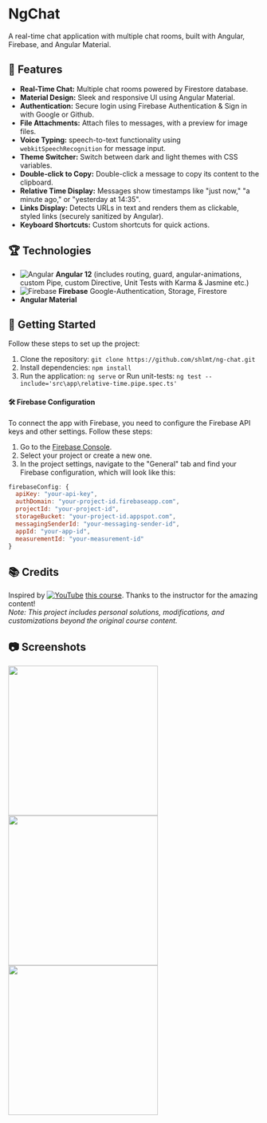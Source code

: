 # NgChat

A real-time chat application with multiple chat rooms, built with Angular, Firebase, and Angular Material.

## 🎉 Features

- **Real-Time Chat:** Multiple chat rooms powered by Firestore database.
- **Material Design:** Sleek and responsive UI using Angular Material.
- **Authentication:** Secure login using Firebase Authentication & Sign in with Google or Github.
- **File Attachments:** Attach files to messages, with a preview for image files.
- **Voice Typing:** speech-to-text functionality using `webkitSpeechRecognition` for message input.
- **Theme Switcher:** Switch between dark and light themes with CSS variables.
- **Double-click to Copy:** Double-click a message to copy its content to the clipboard.
- **Relative Time Display:** Messages show timestamps like "just now," "a minute ago," or "yesterday at 14:35".
- **Links Display:** Detects URLs in text and renders them as clickable, styled links (securely sanitized by Angular).
- **Keyboard Shortcuts:** Custom shortcuts for quick actions.

## 🏆 Technologies

- ![Angular](https://img.shields.io/badge/Angular-12-brightgreen?style=for-the-badge&logo=angular&logoColor=white) **Angular 12**  (includes routing, guard, angular-animations, custom Pipe, custom Directive, Unit Tests with Karma & Jasmine etc.)
- ![Firebase](https://img.shields.io/badge/Firebase-ffca28?style=for-the-badge&logo=firebase&logoColor=black) **Firebase** Google-Authentication, Storage, Firestore
- **Angular Material**

## 🚀 Getting Started

Follow these steps to set up the project:

1. Clone the repository: ```git clone https://github.com/shlmt/ng-chat.git```
2. Install dependencies: ```npm install```
3. Run the application: ```ng serve``` or Run unit-tests: ```ng test --include='src\app\relative-time.pipe.spec.ts'```
#### 🛠️ Firebase Configuration
To connect the app with Firebase, you need to configure the Firebase API keys and other settings. Follow these steps:
1. Go to the [Firebase Console](https://console.firebase.google.com/).
2. Select your project or create a new one.
3. In the project settings, navigate to the "General" tab and find your Firebase configuration, which will look like this:
```javascript
firebaseConfig: {
  apiKey: "your-api-key",
  authDomain: "your-project-id.firebaseapp.com",
  projectId: "your-project-id",
  storageBucket: "your-project-id.appspot.com",
  messagingSenderId: "your-messaging-sender-id",
  appId: "your-app-id",
  measurementId: "your-measurement-id"
}
```

## 📚 Credits
Inspired by [![YouTube](https://upload.wikimedia.org/wikipedia/commons/thumb/4/42/YouTube_icon_%282013-2017%29.png/20px-YouTube_icon_%282013-2017%29.png)](https://www.youtube.com/playlist?list=PLjMCGG-3Are1OsXa-TTGSZBjT5ij3HAVn)
[this course](https://www.youtube.com/playlist?list=PLjMCGG-3Are1OsXa-TTGSZBjT5ij3HAVn). Thanks to the instructor for the amazing content! </br>
*Note: This project includes personal solutions, modifications, and customizations beyond the original course content.*

## 📷 Screenshots
<img src="https://github.com/user-attachments/assets/d9479772-f235-479a-87d0-74dcb11b3d07" height="300px"/>  
<img src="https://github.com/user-attachments/assets/b48a7870-baf5-4ef4-b8b4-963b8993d072" height="300px"/>
<img src="https://github.com/user-attachments/assets/6bea81d4-a299-4241-a11c-6242bba6ec23" height="300px"/>
